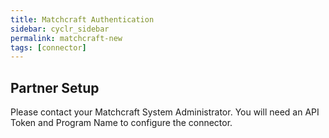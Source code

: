 ```yaml
---
title: Matchcraft Authentication
sidebar: cyclr_sidebar
permalink: matchcraft-new
tags: [connector]
---
```


## Partner Setup

Please contact your Matchcraft System Administrator. You will need an API Token and Program Name to configure the connector.
